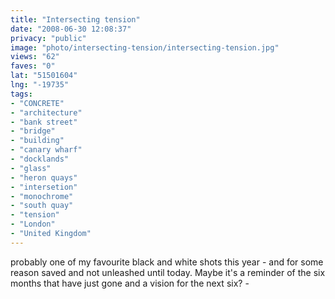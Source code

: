 ```yaml
---
title: "Intersecting tension"
date: "2008-06-30 12:08:37"
privacy: "public"
image: "photo/intersecting-tension/intersecting-tension.jpg"
views: "62"
faves: "0"
lat: "51501604"
lng: "-19735"
tags:
- "CONCRETE"
- "architecture"
- "bank street"
- "bridge"
- "building"
- "canary wharf"
- "docklands"
- "glass"
- "heron quays"
- "intersetion"
- "monochrome"
- "south quay"
- "tension"
- "London"
- "United Kingdom"
---
```

probably one of my favourite black and white shots this year - and for some reason saved and not unleashed until today. Maybe it's a reminder of the six months that have just gone and a vision for the next six? - <a href="/photos/2008/06/30/intersecting-tension"></a>
